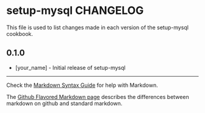 # setup-mysql CHANGELOG

This file is used to list changes made in each version of the setup-mysql cookbook.

## 0.1.0
- [your_name] - Initial release of setup-mysql

- - -
Check the [Markdown Syntax Guide](http://daringfireball.net/projects/markdown/syntax) for help with Markdown.

The [Github Flavored Markdown page](http://github.github.com/github-flavored-markdown/) describes the differences between markdown on github and standard markdown.

